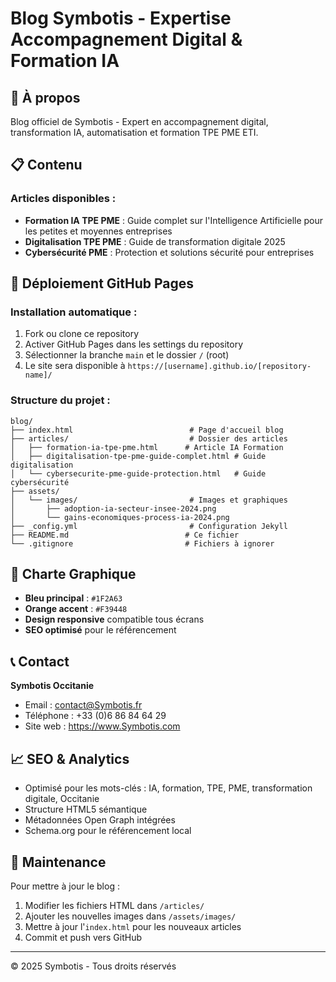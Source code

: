# Blog Symbotis - Expertise Accompagnement Digital & Formation IA

## 🎯 À propos

Blog officiel de Symbotis - Expert en accompagnement digital, transformation IA, automatisation et formation TPE PME ETI.

## 📋 Contenu

### Articles disponibles :
- **Formation IA TPE PME** : Guide complet sur l'Intelligence Artificielle pour les petites et moyennes entreprises
- **Digitalisation TPE PME** : Guide de transformation digitale 2025
- **Cybersécurité PME** : Protection et solutions sécurité pour entreprises

## 🚀 Déploiement GitHub Pages

### Installation automatique :
1. Fork ou clone ce repository
2. Activer GitHub Pages dans les settings du repository
3. Sélectionner la branche `main` et le dossier `/` (root)
4. Le site sera disponible à `https://[username].github.io/[repository-name]/`

### Structure du projet :
```
blog/
├── index.html                          # Page d'accueil blog
├── articles/                           # Dossier des articles
│   ├── formation-ia-tpe-pme.html      # Article IA Formation
│   ├── digitalisation-tpe-pme-guide-complet.html # Guide digitalisation
│   └── cybersecurite-pme-guide-protection.html   # Guide cybersécurité
├── assets/
│   └── images/                         # Images et graphiques
│       ├── adoption-ia-secteur-insee-2024.png
│       └── gains-economiques-process-ia-2024.png
├── _config.yml                         # Configuration Jekyll
├── README.md                          # Ce fichier
└── .gitignore                         # Fichiers à ignorer
```

## 🎨 Charte Graphique

- **Bleu principal** : `#1F2A63`
- **Orange accent** : `#F39448`
- **Design responsive** compatible tous écrans
- **SEO optimisé** pour le référencement

## 📞 Contact

**Symbotis Occitanie**
- Email : contact@Symbotis.fr
- Téléphone : +33 (0)6 86 84 64 29
- Site web : https://www.Symbotis.com

## 📈 SEO & Analytics

- Optimisé pour les mots-clés : IA, formation, TPE, PME, transformation digitale, Occitanie
- Structure HTML5 sémantique
- Métadonnées Open Graph intégrées
- Schema.org pour le référencement local

## 🔧 Maintenance

Pour mettre à jour le blog :
1. Modifier les fichiers HTML dans `/articles/`
2. Ajouter les nouvelles images dans `/assets/images/`
3. Mettre à jour l'`index.html` pour les nouveaux articles
4. Commit et push vers GitHub

---

© 2025 Symbotis - Tous droits réservés
